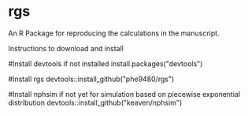 # rgs
An R Package for reproducing the calculations in the manuscript.

Instructions to download and install

#Install devtools if not installed
install.packages("devtools")

#Install rgs
devtools::install_github("phe9480/rgs")

#Install nphsim if not yet for simulation based on piecewise exponential distribution
devtools::install_github("keaven/nphsim")
